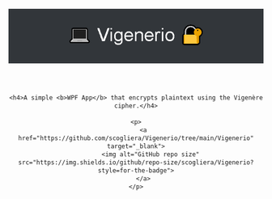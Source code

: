 <div align="center">
	<header>
		<br>
		<a href="https://github.com/scogliera/Vigenerio">
			<img src="img/header-banner.png" alt="Vigenerio">
		</a>
		</br>
	</header>
	
	<h4>A simple <b>WPF App</b> that encrypts plaintext using the Vigenère cipher.</h4>

	<p>
		<a href="https://github.com/scogliera/Vigenerio/tree/main/Vigenerio" target="_blank">
			<img alt="GitHub repo size" src="https://img.shields.io/github/repo-size/scogliera/Vigenerio?style=for-the-badge">
		</a>
	</p>
</div>

